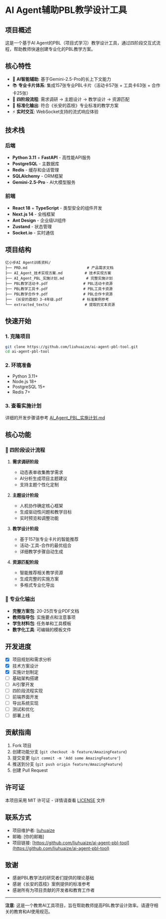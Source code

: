 # AI Agent辅助PBL教学设计工具

## 项目概述

这是一个基于AI Agent的PBL（项目式学习）教学设计工具，通过四阶段交互式流程，帮助教师快速创建专业化的PBL教学方案。

## 核心特性

- 🤖 **AI智能辅助**: 基于Gemini-2.5-Pro的长上下文能力
- 📚 **专业卡片体系**: 集成157张专业PBL卡片（活动卡57张 + 工具卡63张 + 合作卡25张）
- 🎯 **四阶段流程**: 需求调研 → 主题设计 → 教学设计 → 资源匹配
- 📄 **标准化输出**: 符合《长安的荔枝》专业标准的教学方案
- ⚡ **实时交互**: WebSocket支持的流式响应体验

## 技术栈

### 后端
- **Python 3.11** + **FastAPI** - 高性能API服务
- **PostgreSQL** - 主数据库
- **Redis** - 缓存和会话管理
- **SQLAlchemy** - ORM框架
- **Gemini-2.5-Pro** - AI大模型服务

### 前端
- **React 18** + **TypeScript** - 类型安全的组件开发
- **Next.js 14** - 全栈框架
- **Ant Design** - 企业级UI组件
- **Zustand** - 状态管理
- **Socket.io** - 实时通信

## 项目结构

```
亿小步AI Agent训练资料/
├── PRD.md                           # 产品需求文档
├── AI_Agent_技术实现方案.md          # 技术实现方案
├── AI_Agent_PBL_实施计划.md          # 完整实施计划
├── PBL教学活动卡.pdf                # PBL活动卡资源
├── PBL教学工具卡.pdf                # PBL工具卡资源
├── PBL教学合作卡.pdf                # PBL合作卡资源
├── 《长安的荔枝》3-4年级.pdf         # 标准案例参考
└── extracted_texts/                # 提取的文本资源
```

## 快速开始

### 1. 克隆项目
```bash
git clone https://github.com/liuhuaize/ai-agent-pbl-tool.git
cd ai-agent-pbl-tool
```

### 2. 环境准备
- Python 3.11+
- Node.js 18+
- PostgreSQL 15+
- Redis 7+

### 3. 查看实施计划
详细的开发步骤请参考 [AI_Agent_PBL_实施计划.md](./AI_Agent_PBL_实施计划.md)

## 核心功能

### 🎯 四阶段设计流程

1. **需求调研阶段**
   - 动态表单收集教学需求
   - AI分析生成项目主题建议
   - 支持主题个性化定制

2. **主题设计阶段**
   - 人机协作确定核心框架
   - 生成驱动性问题和教学目标
   - 实时预览和调整功能

3. **教学设计阶段**
   - 基于157张专业卡片的智能推荐
   - 活动-工具-合作的最优组合
   - 详细教学步骤自动生成

4. **资源匹配阶段**
   - 智能推荐相关教学资源
   - 生成完整的实施方案
   - 多格式专业化导出

### 🎨 专业化输出

- **完整方案包**: 20-25页专业PDF文档
- **教师指导包**: 实施要点和注意事项
- **学生材料包**: 任务单和工具模板
- **数字化工具**: 可编辑的模板文件

## 开发进度

- [x] 项目规划和需求分析
- [x] 技术方案设计
- [x] 实施计划制定
- [ ] 基础架构搭建
- [ ] AI引擎开发
- [ ] 四阶段流程实现
- [ ] 前端界面开发
- [ ] 导出系统实现
- [ ] 测试和优化
- [ ] 部署上线

## 贡献指南

1. Fork 项目
2. 创建功能分支 (`git checkout -b feature/AmazingFeature`)
3. 提交变更 (`git commit -m 'Add some AmazingFeature'`)
4. 推送到分支 (`git push origin feature/AmazingFeature`)
5. 创建 Pull Request

## 许可证

本项目采用 MIT 许可证 - 详情请查看 [LICENSE](LICENSE) 文件

## 联系方式

- 项目维护者: [liuhuaize](https://github.com/liuhuaize)
- 邮箱: [你的邮箱]
- 项目链接: [https://github.com/liuhuaize/ai-agent-pbl-tool](https://github.com/liuhuaize/ai-agent-pbl-tool)

## 致谢

- 感谢PBL教学法的研究者们提供的理论基础
- 感谢《长安的荔枝》案例提供的标准参考
- 感谢所有为项目贡献的开发者和教育工作者

---

**注意**: 这是一个教育AI工具项目，旨在帮助教师提高PBL教学设计效率。请遵守相关的教育和AI使用规范。
